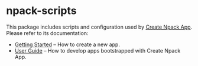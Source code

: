 # npack-scripts

This package includes scripts and configuration used by [Create Npack App](https://github.com/express-ts/create-npack-app).<br>
Please refer to its documentation:

- [Getting Started](https://facebook.github.io/create-npack-app/docs/getting-started) – How to create a new app.
- [User Guide](https://facebook.github.io/create-npack-app/) – How to develop apps bootstrapped with Create Npack App.
